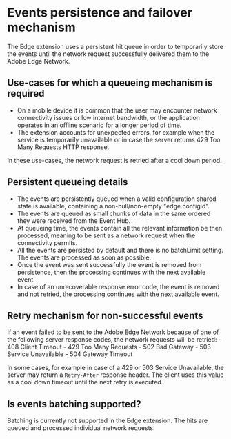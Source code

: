 # Events persistence and failover mechanism

The Edge extension uses a persistent hit queue in order to temporarily store the events until the network request successfully delivered them to the Adobe Edge Network.

## Use-cases for which a queueing mechanism is required

* On a mobile device it is common that the user may encounter network connectivity issues or low internet bandwidth, or the application operates in an offline scenario for a longer period of time.
* The extension accounts for unexpected errors, for example when the service is temporarily unavailable or in case the server returns 429 Too Many Requests HTTP response.

In these use-cases, the network request is retried after a cool down period.

## Persistent queueing details

* The events are persistently queued when a valid configuration shared state is available, containing a non-null/non-empty "edge.configid".
* The events are queued as small chunks of data in the same ordered they were received from the Event Hub.
* At queueing time, the events contain all the relevant information be then processed, meaning to be sent as a network request when the connectivity permits.
* All the events are persisted by default and there is no batchLimit setting. The events are processed as soon as possible.
* Once the event was sent successfully the event is removed from persistence, then the processing continues with the next available event.
* In case of an unrecoverable response error code, the event is removed and not retried, the processing continues with the next available event.

## Retry mechanism for non-successful events

If an event failed to be sent to the Adobe Edge Network because of one of the following server response codes, the network requests will be retried:
    - 408 Client Timeout
    - 429 Too Many Requests
    - 502 Bad Gateway
    - 503 Service Unavailable
    - 504 Gateway Timeout

In some cases, for example in case of a 429 or 503 Service Unavailable, the server may return a `Retry-After` response header. The client uses this value as a cool down timeout until the next retry is executed.

## Is events batching supported?
Batching is currently not supported in the Edge extension. The hits are queued and processed individual network requests.
